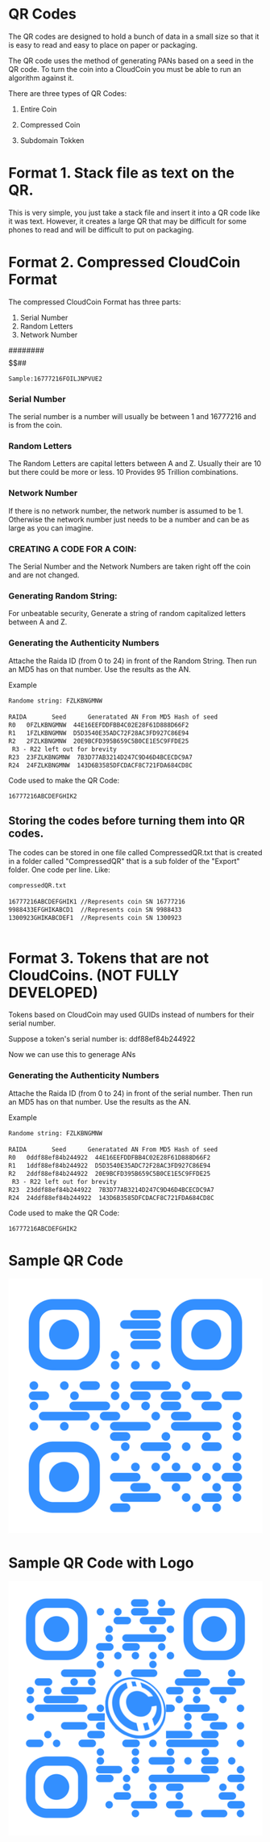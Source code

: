 # QR Codes

The QR codes are designed to hold a bunch of data in a small size so that it is easy to read and easy to place on paper or packaging. 

The QR code uses the method of generating PANs based on a seed in the QR code. To turn the coin into a CloudCoin you must be able to run an algorithm against it. 

There are three types of QR Codes:

1. Entire Coin

2. Compressed Coin

3. Subdomain Tokken

# Format 1. Stack file as text on the QR.  

This is very simple, you just take a stack file and insert it into a QR code like it was text. However, it creates a large QR that may be difficult for some phones to read and will be difficult to put on packaging. 

# Format 2. Compressed CloudCoin Format

The compressed CloudCoin Format has three parts:
1. Serial Number
2. Random Letters
3. Network Number

########$$$$$$$$$$##
```
Sample:16777216FOILJNPVUE2
```
### Serial Number
The serial number is a number will usually be between 1 and 16777216 and is from the coin. 

### Random Letters
The Random Letters are capital letters between A and Z. Usually their are 10 but there could be more or less. 10 Provides 95 Trillion combinations. 

### Network Number
If there is no network number, the network number is assumed to be 1. Otherwise the network number just needs to be a number and can be as large as you can imagine. 

### CREATING A CODE FOR A COIN:
The Serial Number and the Network Numbers are taken right off the coin and are not changed. 

### Generating Random String:
For unbeatable security, Generate a string of random capitalized letters between A and Z. 

### Generating the Authenticity Numbers
Attache the Raida ID (from 0 to 24) in front of the Random String. Then run an MD5 has on that number. Use the results as the AN.

Example
```
Randome string: FZLKBNGMNW

RAIDA       Seed      Generatated AN From MD5 Hash of seed
R0   0FZLKBNGMNW  44E16EEFDDFBB4C02E28F61D888D66F2
R1   1FZLKBNGMNW  D5D3540E35ADC72F28AC3FD927C86E94
R2   2FZLKBNGMNW  20E9BCFD395B659C5B0CE1E5C9FFDE25
 R3 - R22 left out for brevity
R23  23FZLKBNGMNW  7B3D77AB3214D247C9D46D4BCECDC9A7
R24  24FZLKBNGMNW  143D6B3585DFCDACF8C721FDA684CD8C
```

Code used to make the QR Code: 
```
16777216ABCDEFGHIK2
```

## Storing the codes before turning them into QR codes. 

The codes can be stored in one file called CompressedQR.txt that is created in a folder called "CompressedQR" that is a sub folder of the "Export" folder. One code per line. Like:
```
compressedQR.txt

16777216ABCDEFGHIK1 //Represents coin SN 16777216
9988433EFGHIKABCD1  //Represents coin SN 9988433
1300923GHIKABCDEF1  //Represents coin SN 1300923


```



# Format 3. Tokens that are not CloudCoins. (NOT FULLY DEVELOPED)

Tokens based on CloudCoin may used GUIDs instead of numbers for their serial number. 

Suppose a token's serial number is: ddf88ef84b244922

Now we can use this to generage ANs


### Generating the Authenticity Numbers
Attache the Raida ID (from 0 to 24) in front of the serial number. Then run an MD5 has on that number. Use the results as the AN.

Example
```
Randome string: FZLKBNGMNW

RAIDA       Seed      Generatated AN From MD5 Hash of seed
R0   0ddf88ef84b244922  44E16EEFDDFBB4C02E28F61D888D66F2
R1   1ddf88ef84b244922  D5D3540E35ADC72F28AC3FD927C86E94
R2   2ddf88ef84b244922  20E9BCFD395B659C5B0CE1E5C9FFDE25
 R3 - R22 left out for brevity
R23  23ddf88ef84b244922  7B3D77AB3214D247C9D46D4BCECDC9A7
R24  24ddf88ef84b244922  143D6B3585DFCDACF8C721FDA684CD8C
```

Code used to make the QR Code: 
```
16777216ABCDEFGHIK2
```


# Sample QR Code

![Without Logo](qr-code.png)

# Sample QR Code with Logo

![QR code with a log0](qr-code-logo.png)
